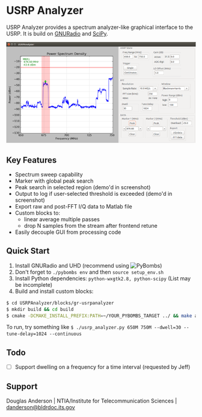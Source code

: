 USRP Analyzer
=============

USRP Analyzer provides a spectrum analyzer-like graphical interface to
the USRP. It is build on
[GNURadio](http://gnuradio.org/redmine/projects/gnuradio/wiki) and
[SciPy](http://www.scipy.org/).

![USRP Analyzer screenshot](extras/usrp_analyzer_scrnshot.png)

Key Features
------------

* Spectrum sweep capability
* Marker with global peak search
* Peak search in selected region (demo'd in screenshot)
* Output to log if user-selected threshold is exceeded (demo'd in screenshot)
* Export raw and post-FFT I/Q data to Matlab file
* Custom blocks to:
  * linear average multiple passes
  * drop N samples from the stream after frontend retune
* Easily decouple GUI from processing code

Quick Start
-----------
1. Install GNURadio and UHD (recommend using ![PyBombs](https://github.com/pybombs/pybombs))
2. Don't forget to `./pybombs env` and then `source setup_env.sh`
3. Install Python dependencies: `python-wxgtk2.8, python-scipy` (List may be incomplete)
4. Build and install custom blocks:
```bash
$ cd USRPAnalyzer/blocks/gr-usrpanalyzer
$ mkdir build && cd build
$ cmake -DCMAKE_INSTALL_PREFIX:PATH=~/YOUR_PYBOMBS_TARGET ../ && make all install
```

To run, try something like `$ ./usrp_analyzer.py 650M 750M --dwell=30 --tune-delay=1024 --continuous`

Todo
----
 - [ ] Support dwelling on a frequency for a time interval (requested by Jeff)

Support
-------
Douglas Anderson | NTIA/Institute for Telecommunication Sciences | danderson@bldrdoc.its.gov
